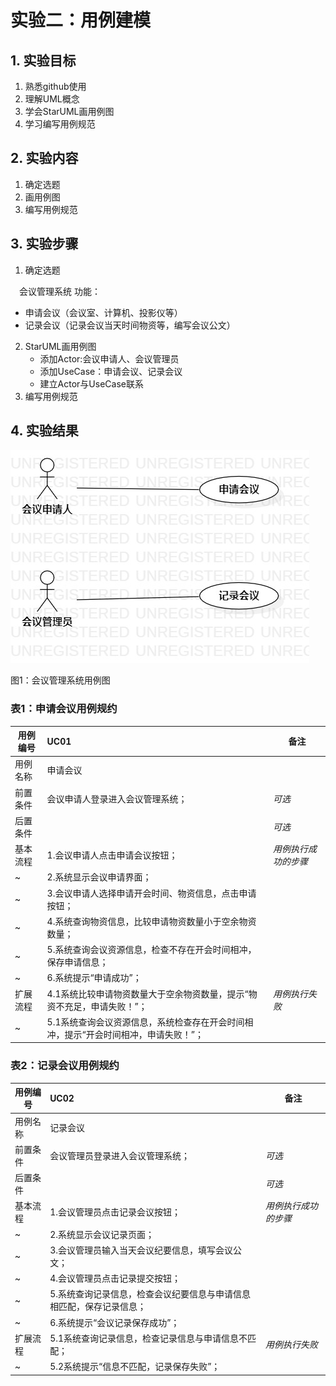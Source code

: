 ﻿# 实验二：用例建模

## 1. 实验目标

1. 熟悉github使用
2. 理解UML概念
3. 学会StarUML画用例图
4. 学习编写用例规范

## 2. 实验内容

1. 确定选题
2. 画用例图
3. 编写用例规范

## 3. 实验步骤

1. 确定选题


　会议管理系统 功能：
- 申请会议（会议室、计算机、投影仪等）
- 记录会议（记录会议当天时间物资等，编写会议公文）
2. StarUML画用例图
   - 添加Actor:会议申请人、会议管理员
   - 添加UseCase：申请会议、记录会议
   - 建立Actor与UseCase联系
3. 编写用例规范


## 4. 实验结果

![用例图](./mymodel.jpg)

图1：会议管理系统用例图


### 表1：申请会议用例规约  

用例编号  | UC01 | 备注  
-|:-|-  
用例名称  | 申请会议  |   
前置条件  |   会议申请人登录进入会议管理系统；   | *可选*   
后置条件  |      | *可选*   
基本流程  | 1.会议申请人点击申请会议按钮；  |*用例执行成功的步骤*    
~| 2.系统显示会议申请界面；  |     
~| 3.会议申请人选择申请开会时间、物资信息，点击申请按钮；   |   
~| 4.系统查询物资信息，比较申请物资数量小于空余物资数量；   |  
~| 5.系统查询会议资源信息，检查不存在开会时间相冲，保存申请信息；   |
~| 6.系统提示“申请成功”；   |
扩展流程  | 4.1系统比较申请物资数量大于空余物资数量，提示“物资不充足，申请失败！”；   |*用例执行失败*    
~| 5.1系统查询会议资源信息，系统检查存在开会时间相冲，提示“开会时间相冲，申请失败！”；   |  




### 表2：记录会议用例规约  

用例编号  | UC02 | 备注  
-|:-|-  
用例名称  | 记录会议  |   
前置条件  |   会议管理员登录进入会议管理系统；   | *可选*   
后置条件  |      | *可选*   
基本流程  | 1.会议管理员点击记录会议按钮；  |*用例执行成功的步骤*      
~| 2.系统显示会议记录页面；   |   
~| 3.会议管理员输入当天会议纪要信息，填写会议公文；   |   
~| 4.会议管理员点击记录提交按钮；  | 
~| 5.系统查询记录信息，检查会议纪要信息与申请信息相匹配，保存记录信息；   |
~| 6.系统提示“会议记录保存成功”；   |
扩展流程  | 5.1系统查询记录信息，检查记录信息与申请信息不匹配；   |*用例执行失败*    
~| 5.2系统提示“信息不匹配，记录保存失败”；  |  
